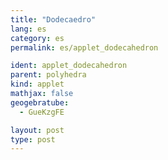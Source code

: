 ```yaml
---
title: "Dodecaedro"
lang: es
category: es
permalink: es/applet_dodecahedron

ident: applet_dodecahedron
parent: polyhedra
kind: applet
mathjax: false
geogebratube:
  - GueKzgFE

layout: post
type: post
---
```


<div style="height:600px; width:800px; margin: auto;" id="applet_containerGueKzgFE"></div>